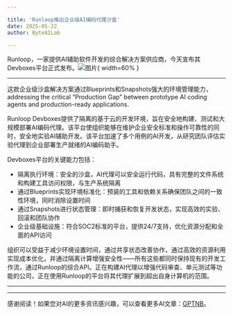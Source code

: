 ```yaml
---

title: 'Runloop推出企业级AI编码代理沙盒'
date: 2025-05-22
author: ByteAILab

---
```


Runloop，一家提供AI辅助软件开发的综合解决方案供应商，今天宣布其Devboxes平台正式发布。![图片](https://ai-techpark.com/wp-content/uploads/Runloop.jpg){ width=60% }

---
这款企业级沙盒解决方案通过Blueprints和Snapshots强大的环境管理能力， addressing the critical “Production Gap” between prototype AI coding agents and production-ready applications. 

Runloop Devboxes提供了隔离的基于云的开发环境，旨在安全地构建、测试和大规模部署AI编码代理。该平台使组织能够在维护企业安全标准和操作可靠性的同时，安全地实验AI辅助开发。该平台加速了多个用例的AI开发，从研究团队评估实验代理到企业部署生产就绪的AI编码助手。

Devboxes平台的关键能力包括：

- 隔离执行环境：安全的沙盒，AI代理可以安全运行代码，具有完整的文件系统和构建工具访问权限，与生产系统隔离
- 通过Blueprints实现环境标准化：预装的工具和依赖关系确保团队之间的一致性环境，同时消除设置时间
- 通过Snapshots进行状态管理：即时捕获和恢复开发状态，实现高效的实验、回滚和团队协作
- 企业级基础设施：符合SOC2标准的平台，提供24/7支持，优化资源分配和全面的API访问

组织可以受益于减少环境设置时间，通过共享状态改善协作，通过高效的资源利用实现成本优化，并通过隔离计算增强安全性——所有这些都同时保持现有的开发工作流，通过Runloop的综合API。正在构建AI代理以增强代码审查、单元测试等功能的公司，正在使用Runloop的平台将其代理扩展到超出自身计算机的范围。

---
---
感谢阅读！如果您对AI的更多资讯感兴趣，可以查看更多AI文章：[GPTNB](https://gptnb.com)。
